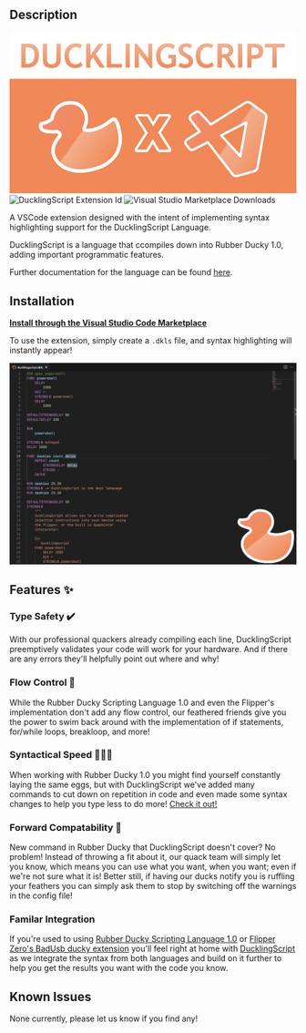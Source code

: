 ## Description

![DucklingScript Header](https://github.com/deathhancox/ducklingscript-language-support/blob/master/.github/header.png?raw=true)
![DucklingScript Extension Id](https://img.shields.io/badge/DragonofShuu.ducklingscript-language-support)
![Visual Studio Marketplace Downloads](https://img.shields.io/visual-studio-marketplace/d/DragonofShuu.ducklingscript-language-support)

A VSCode extension designed with the intent of implementing syntax highlighting support for the DucklingScript Language.

DucklingScript is a language that ccompiles down into Rubber Ducky 1.0, adding important programmatic features. 

Further documentation for the language can be found [here](https://ducklingscript.dragonofshuu.dev).

## Installation

[**Install through the Visual Studio Code Marketplace**](https://marketplace.visualstudio.com/items?itemName=DragonofShuu.ducklingscript-language-support)

To use the extension, simply create a `.dkls` file, and syntax highlighting will instantly appear!

![DucklingScript Header](https://github.com/deathhancox/ducklingscript-language-support/blob/master/.github/code-snippet.png?raw=true)

## Features ✨
### Type Safety ✔️
With our professional quackers already compiling each line, DucklingScript preemptively validates your code will work for your hardware. And if there are any errors they'll helpfully point out where and why!

### Flow Control 🌊
While the Rubber Ducky Scripting Language 1.0 and even the Flipper's implementation don't add any flow control, our feathered friends give you the power to swim back around with the implementation of if statements, for/while loops, breakloop, and more!

### Syntactical Speed 🏃‍♂️‍➡️
When working with Rubber Ducky 1.0 you might find yourself constantly laying the same eggs, but with DucklingScript we've added many commands to cut down on repetition in code and even made some syntax changes to help you type less to do more! [Check it out!](https://ducklingscript.dragonofshuu.dev/docs/category/learning-to-swim)

### Forward Compatability 🔮
New command in Rubber Ducky that DucklingScript doesn't cover? No problem! Instead of throwing a fit about it, our quack team will simply let you know, which means you can use what you want, when you want; even if we're not sure what it is! Better still, if having our ducks notify you is ruffling your feathers you can simply ask them to stop by switching off the warnings in the config file!

### Familar Integration 

If you're used to using [Rubber Ducky Scripting Language 1.0](https://web.archive.org/web/20220816200129/http://github.com/hak5darren/USB-Rubber-Ducky/wiki/Duckyscript) or [Flipper Zero's BadUsb ducky extension](https://docs.flipper.net/bad-usb) you'll feel right at home with [DucklingScript](https://github.com/DragonOfShuu/DucklingScript) as we integrate the syntax from both languages and build on it further to help you get the results you want with the code you know.

## Known Issues

None currently, please let us know if you find any!
